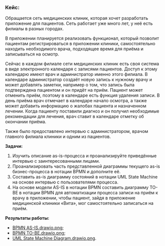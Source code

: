 ### **Кейс:**
 Обращается сеть медицинских клиник, которая хочет разработать приложение для пациентов. Сеть работает уже много лет, у неё есть филиалы в разных городах.
 
 В приложении планируется реализовать функционал, который позволит пациентам регистрироваться в приложении клиники, самостоятельно находить необходимого врача, подходящее время для приёма и записываться на осмотр.
 
 Сейчас в каждом филиале сети медицинских клиник есть своя система в виде электронного календаря с записями пациентов. Доступ к этому календарю имеют врач и администратор именно этого филиала. В календаре администратор создаёт новую запись к нужному врачу и может добавлять заметки, например о том, что запись была подтверждена пациентом и он придёт на приём. Пациент может отменить приём, поэтому в календаре есть функция удаления записи. В день приёма врач отмечает в календаре начало осмотра, а также может добавить информацию о жалобах пациента и назначенном лечении. Когда пациенту поставили диагноз и он получил необходимые рекомендации для лечения, врач ставит в календаре отметку об окончании приёма.
 
 Также было предоставлено интервью с администратором, врачом главного филиала клиники и одним из пациентов.

**Задачи:**
1. Изучить описание as-is-процесса и проанализируйте приведённые интервью с заинтересованными лицами.
2. Проанализировать часть представленной диаграммы текущего as-is бизнес-процесса в нотации BPMN и дополните её.
3. Составить as-is диаграмму состояний в нотации UML State Machine на основе интервью с пользователями процесса.
4. На основе модели AS-IS в нотации BPMN составить диаграмму TO-BE в нотации BPMN для автоматизации процесса записи на приём к врачу в приложении, чтобы пациент, зайдя в приложение медицинской клиники «Вита», мог самостоятельно записаться на приём.

**Результаты работы:** 
- [BPMN AS-IS.drawio.png](https://github.com/TatianaMarutko/Portfolio/blob/main/YandexPracticum/BPMN/BPMN%20AS-IS.drawio.png);
- [BPMN TO-BE.drawio.png](https://github.com/TatianaMarutko/Portfolio/blob/main/YandexPracticum/BPMN/BPMN%20TO-BE.drawio.png);
- [UML State Machine Diagram.drawio.png](https://github.com/TatianaMarutko/Portfolio/blob/main/YandexPracticum/BPMN/UML%20State%20Machine%20Diagram.drawio.png).

